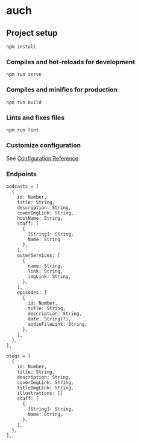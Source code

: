 # auch

## Project setup
```
npm install
```

### Compiles and hot-reloads for development
```
npm run serve
```

### Compiles and minifies for production
```
npm run build
```

### Lints and fixes files
```
npm run lint
```

### Customize configuration
See [Configuration Reference](https://cli.vuejs.org/config/).

### Endpoints
```
podcasts = [
  {
    id: Number,
    title: String,
    description: String,
    coverImgLink: String,
    hostName: String,
    staff: [
      {
        [String]: String,
        Name: String
      },
    ],
    outerServices: [
      {
        name: String,
        link: String,
        imgLink: String,
      },
    ],
    episodes: [
      {
        id: Number,
        title: String,
        description: String,
        date: String(?),
        audioFileLink: String,
      },
    ],
  },
],
```
```
blogs = [
  {
    id: Number,
    title: String,
    description: String,
    coverImgLink: String,
    titleImgLink: String,
    illustrations: []
    staff: [
      {
        [String]: String,
        Name: String,
      },
    ],
  },
],
```
